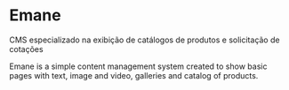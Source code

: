 Emane
=====

CMS especializado na exibição de catálogos de produtos e solicitação de cotações

Emane is a simple content management system created to show basic pages with text, image and video, galleries and catalog of products.
